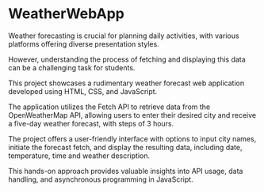 # WeatherWebApp

Weather forecasting is crucial for planning daily activities, with various platforms offering diverse presentation styles. 

However, understanding the process of fetching and displaying this data can be a challenging task for students. 

This project showcases a rudimentary weather forecast web application developed using HTML, CSS, and JavaScript. 

The application utilizes the Fetch API to retrieve data from the OpenWeatherMap API, allowing users to enter their desired city and receive a five-day weather forecast, with steps of 3 hours. 

The project offers a user-friendly interface with options to input city names, initiate the forecast fetch, and display the resulting data, including date, temperature, time and weather description. 

This hands-on approach provides valuable insights into API usage, data handling, and asynchronous programming in JavaScript.
